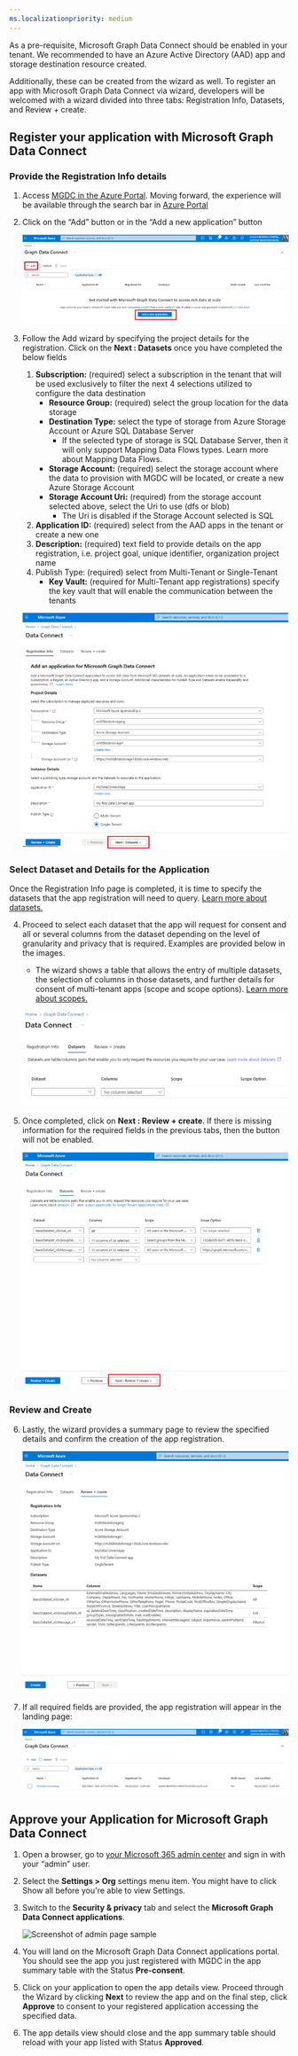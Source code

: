 ```yaml
---
ms.localizationpriority: medium
---
```


<!-- markdownlint-disable MD002 MD041 -->

As a pre-requisite, Microsoft Graph Data Connect should be enabled in your tenant. We recommended to have an Azure Active Directory (AAD) app and storage destination resource created. 

Additionally, these can be created from the wizard as well. To register an app with Microsoft Graph Data Connect via wizard, developers will be welcomed with a wizard divided into three tabs: Registration Info, Datasets, and Review + create. 

## Register your application with Microsoft Graph Data Connect

### Provide the Registration Info details 

1. Access [MGDC in the Azure Portal](aka.ms/mgdcinazure). Moving forward, the experience will be available through the search bar in [Azure Portal](https://portal.azure.com/)

2. Click on the “Add” button or in the “Add a new application” button 

    ![Screenshot of the the Azure Portal Data Factory to create a new application](../concepts/images/data-connect-register-app-1.png)

3. Follow the Add wizard by specifying the project details for the registration. Click on the **Next : Datasets** once you have completed the below fields

    1.  **Subscription:** (required) select a subscription in the tenant that will be used exclusively to filter the next 4 selections utilized to configure the data destination
        - **Resource Group:** (required) select the group location for the data storage
        - **Destination Type:** select the type of storage from Azure Storage Account or Azure SQL Database Server
            - If the selected type of storage is SQL Database Server, then it will only support Mapping Data Flows types. Learn more about Mapping Data Flows.
        - **Storage Account:** (required) select the storage account where the data to provision with MGDC will be located, or create a new Azure Storage Account
        - **Storage Account Uri:** (required) from the storage account selected above, select the Uri to use (dfs or blob)
            - The Uri is disabled if the Storage Account selected is SQL
    2. **Application ID:** (required) select from the AAD apps in the tenant or create a new one
    3. **Description:** (required) text field to provide details on the app registration, i.e. project goal, unique identifier, organization project name
    4. Publish Type: (required) select from Multi-Tenant or Single-Tenant
        - **Key Vault:** (required for Multi-Tenant app registrations) specify the key vault that will enable the communication between the tenants
    
    ![Screenshot of project details on the wizard](../concepts/images/data-connect-register-app-2.png)

### Select Dataset and Details for the Application

Once the Registration Info page is completed, it is time to specify the datasets that the app registration will need to query. [Learn more about datasets.](https://learn.microsoft.com/en-us/graph/data-connect-datasets)

4. Proceed to select each dataset that the app will request for consent and all or several columns from the dataset depending on the level of granularity and privacy that is required. Examples are provided below in the images.

    - The wizard shows a table that allows the entry of multiple datasets, the selection of columns in those datasets, and further details for consent of multi-tenant apps (scope and scope options). [Learn more about scopes.](https://learn.microsoft.com/en-us/graph/data-connect-filtering#user-selection)


    ![Screenshot of dataset catalog on wizard](../concepts/images/data-connect-register-app-3.png)

5. Once completed, click on **Next : Review + create**. If there is missing information for the required fields in the previous tabs, then the button will not be enabled.

    ![Screenshot of example of dataset catalog of the wizard](../concepts/images/data-connect-register-app-4.png)

### Review and Create

6. Lastly, the wizard provides a summary page to review the specified details and confirm the creation of the app registration.

    ![Screenshot of summary page sample](../concepts/images/data-connect-register-app-5.png)

7. If all required fields are provided, the app registration will appear in the landing page:

    ![Screenshot of summary page sample](../concepts/images/data-connect-register-app-6.png)

## Approve your Application for Microsoft Graph Data Connect 

1.	Open a browser, go to [your Microsoft 365 admin center](www.admin.microsoft.com) and sign in with your “admin” user. 

2.	Select the **Settings > Org** settings menu item. You might have to click Show all before you're able to view Settings.

3.	Switch to the **Security & privacy** tab and select the **Microsoft Graph Data Connect applications**.

    ![Screenshot of admin page sample](../concepts/images/data-connect-register-app-7.png)

4.	You will land on the Microsoft Graph Data Connect applications portal. You should see the app you just registered with MGDC in the app summary table with the Status **Pre-consent**. 

    <!-- ![Screenshot of admin page sample for pre-consent](../concepts/images/data-connect-register-app-8.png) -->

5.	Click on your application to open the app details view. Proceed through the Wizard by clicking **Next** to review the app and on the final step, click **Approve** to consent to your registered application accessing the specified data.    

    <!-- ![Screenshot of admin page sample for app details view](../concepts/images/data-connect-register-app-9.png) -->

6.	The app details view should close and the app summary table should reload with your app listed with Status **Approved**. 


